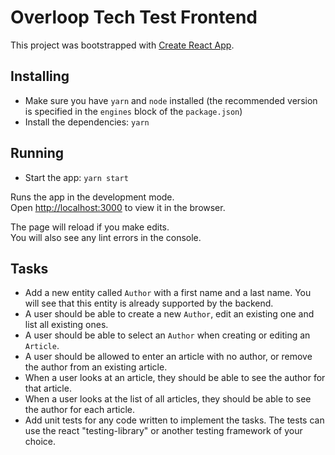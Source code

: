 # Overloop Tech Test Frontend

This project was bootstrapped with [Create React App](https://github.com/facebook/create-react-app).

## Installing

- Make sure you have `yarn` and `node` installed (the recommended version is specified in the `engines` block of the `package.json`)
- Install the dependencies: `yarn`

## Running

- Start the app: `yarn start`

Runs the app in the development mode.<br />
Open [http://localhost:3000](http://localhost:3000) to view it in the browser.

The page will reload if you make edits.<br />
You will also see any lint errors in the console.

## Tasks

- Add a new entity called `Author` with a first name and a last name.
  You will see that this entity is already supported by the backend.
- A user should be able to create a new `Author`, edit an existing one and list all existing ones.
- A user should be able to select an `Author` when creating or editing an `Article`.
- A user should be allowed to enter an article with no author, or remove the author from an existing article.
- When a user looks at an article, they should be able to see the author for that article.
- When a user looks at the list of all articles, they should be able to see the author for each article.
- Add unit tests for any code written to implement the tasks. The tests can use the react "testing-library" or another testing framework of your choice.
